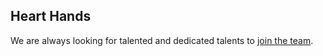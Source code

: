## Heart Hands

We are always looking for talented and dedicated talents to [join the team](https://hearthands.tech/we-are-hiring).
